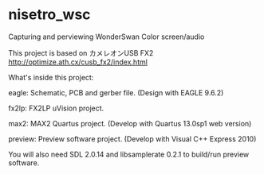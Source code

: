 # nisetro_wsc
Capturing and perviewing WonderSwan Color screen/audio

This project is based on カメレオンUSB FX2 http://optimize.ath.cx/cusb_fx2/index.html

What's inside this project:

eagle: Schematic, PCB and gerber file. (Design with EAGLE 9.6.2)

fx2lp: FX2LP uVision project.

max2: MAX2 Quartus project. (Develop with Quartus 13.0sp1 web version)

preview: Preview software project. (Develop with Visual C++ Express 2010)

You will also need SDL 2.0.14 and libsamplerate 0.2.1 to build/run preview software.

